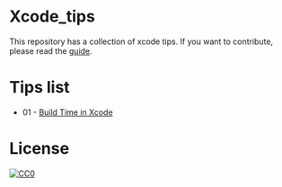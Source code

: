 # Xcode_tips

This repository has a collection of xcode tips. 
If you want to contribute, please read the [guide]().


# Tips list
- 01 - [Build Time in Xcode](https://github.com/MallowTech/Xcode_tips/blob/master/xcode_tips/2016-04-26-Build-Time-in-Xcode.md)


# License
<p xmlns:dct="http://purl.org/dc/terms/" xmlns:vcard="http://www.w3.org/2001/vcard-rdf/3.0#">
  <a rel="license"
     href="http://creativecommons.org/publicdomain/zero/1.0/">
    <img src="http://i.creativecommons.org/p/zero/1.0/88x31.png" style="border-style: none;" alt="CC0" />
  </a>
  <br />